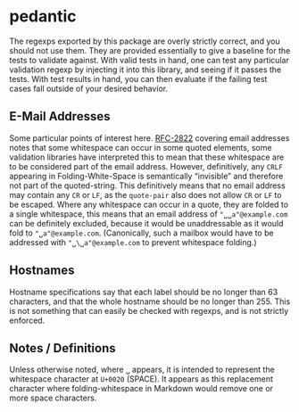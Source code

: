 # pedantic

The regexps exported by this package are overly strictly correct, and you should not use them.
They are provided essentially to give a baseline for the tests to validate against.
With valid tests in hand, one can test any particular validation regexp by injecting it into this library,
and seeing if it passes the tests.
With test results in hand, you can then evaluate if the failing test cases fall outside of your desired behavior.

## E-Mail Addresses

Some particular points of interest here.
[RFC-2822](https://tools.ietf.org/html/rfc2822) covering email addresses notes that some whitespace can occur in some quoted elements,
some validation libraries have interpreted this to mean that these whitespace are to be considered part of the email address.
However, definitively, any `CRLF` appearing in Folding-White-Space is semantically “invisible” and therefore not part of the quoted-string.
This definitively means that no email address may contain any `CR` or `LF`, as the `quote-pair` also does not allow `CR` or `LF` to be escaped.
Where any whitespace can occur in a quote, they are folded to a single whitespace,
this means that an email address of `"␣␣a"@example.com` can be definitely excluded,
because it would be unaddressable as it would fold to `"␣a"@example.com`. (Canonically, such a mailbox would have to be addressed with `"␣\␣a"@example.com` to prevent whitespace folding.)

## Hostnames

Hostname specifications say that each label should be no longer than 63 characters,
and that the whole hostname should be no longer than 255.
This is not something that can easily be checked with regexps,
and is not strictly enforced.

## Notes / Definitions

Unless otherwise noted,
where `␣` appears,
it is intended to represent the whitespace character at `U+0020` (SPACE).
It appears as this replacement character where folding-whitespace in Markdown would remove one or more space characters.
